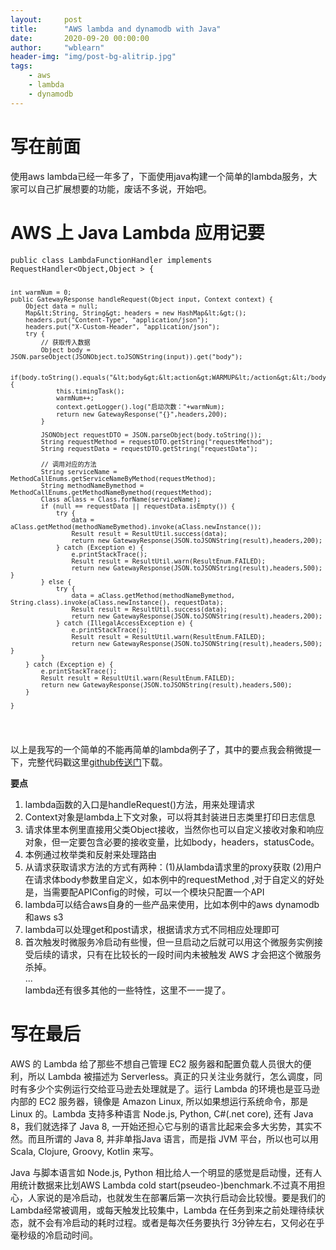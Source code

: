 ```yaml
---
layout:     post
title:      "AWS lambda and dynamodb with Java"
date:       2020-09-20 00:00:00
author:     "wblearn"
header-img: "img/post-bg-alitrip.jpg"
tags:
    - aws
    - lambda
    - dynamodb
---
```


<div data-note-content class="show-content">
          <h1>写在前面</h1>
<p>使用aws lambda已经一年多了，下面使用java构建一个简单的lambda服务，大家可以自己扩展想要的功能，废话不多说，开始吧。</p>
<h1>AWS 上 Java Lambda 应用记要</h1>
<pre><code class="java">public class LambdaFunctionHandler implements RequestHandler&lt;Object,Object &gt; {

    int warmNum = 0;
    public GatewayResponse handleRequest(Object input, Context context) {
        Object data = null;
        Map&lt;String, String&gt; headers = new HashMap&lt;&gt;();
        headers.put("Content-Type", "application/json");
        headers.put("X-Custom-Header", "application/json");
        try {
            // 获取传入数据
            Object body = JSON.parseObject(JSONObject.toJSONString(input)).get("body");

            if(body.toString().equals("&lt;body&gt;&lt;action&gt;WARMUP&lt;/action&gt;&lt;/body&gt;")){
                this.timingTask();
                warmNum++;
                context.getLogger().log("启动次数："+warmNum);
                return new GatewayResponse("{}",headers,200);
            }

            JSONObject requestDTO = JSON.parseObject(body.toString());
            String requestMethod = requestDTO.getString("requestMethod");
            String requestData = requestDTO.getString("requestData");

            // 调用对应的方法
            String serviceName = MethodCallEnums.getServiceNameByMethod(requestMethod);
            String methodNameBymethod = MethodCallEnums.getMethodNameBymethod(requestMethod);
            Class aClass = Class.forName(serviceName);
            if (null == requestData || requestData.isEmpty()) {
                try {
                    data = aClass.getMethod(methodNameBymethod).invoke(aClass.newInstance());
                    Result result = ResultUtil.success(data);
                    return new GatewayResponse(JSON.toJSONString(result),headers,200);
                } catch (Exception e) {
                    e.printStackTrace();
                    Result result = ResultUtil.warn(ResultEnum.FAILED);
                    return new GatewayResponse(JSON.toJSONString(result),headers,500);                }
            } else {
                try {
                    data = aClass.getMethod(methodNameBymethod, String.class).invoke(aClass.newInstance(), requestData);
                    Result result = ResultUtil.success(data);
                    return new GatewayResponse(JSON.toJSONString(result),headers,200);
                } catch (IllegalAccessException e) {
                    e.printStackTrace();
                    Result result = ResultUtil.warn(ResultEnum.FAILED);
                    return new GatewayResponse(JSON.toJSONString(result),headers,500);                }
            }
        } catch (Exception e) {
            e.printStackTrace();
            Result result = ResultUtil.warn(ResultEnum.FAILED);
            return new GatewayResponse(JSON.toJSONString(result),headers,500);
        }

    }
</code></pre>
<p>以上是我写的一个简单的不能再简单的lambda例子了，其中的要点我会稍微提一下，完整代码戳这里<a href="https://github.com/wblearn/CopyHistory" target="_blank">github传送门</a>下载。</p>

<p><strong>要点</strong></p>
<ol>
<li>lambda函数的入口是handleRequest()方法，用来处理请求</li>
<li>Context对象是lambda上下文对象，可以将其封装进日志类里打印日志信息</li>
<li>请求体里本例里直接用父类Object接收，当然你也可以自定义接收对象和响应对象，但一定要包含必要的接收变量，比如body，headers，statusCode。</li>
<li>本例通过枚举类和反射来处理路由</li>
<li>从请求获取请求方法的方式有两种：(1)从lambda请求里的proxy获取 (2)用户在请求体body参数里自定义，如本例中的requestMethod ,对于自定义的好处是，当需要配APIConfig的时候，可以一个模块只配置一个API</li>
<li>lambda可以结合aws自身的一些产品来使用，比如本例中的aws dynamodb和aws s3</li>
<li>lambda可以处理get和post请求，根据请求方式不同相应处理即可</li>
<li>首次触发时微服务冷启动有些慢，但一旦启动之后就可以用这个微服务实例接受后续的请求，只有在比较长的一段时间内未被触发 AWS 才会把这个微服务杀掉。<br>
...<br>
lambda还有很多其他的一些特性，这里不一一提了。</li>
</ol>
<h1>写在最后</h1>
<p>AWS 的 Lambda 给了那些不想自己管理 EC2 服务器和配置负载人员很大的便利，所以 Lambda 被描述为 Serverless。真正的只关注业务就行，怎么调度，同时有多少个实例运行交给亚马逊去处理就是了。运行 Lambda 的环境也是亚马逊内部的 EC2 服务器，镜像是 Amazon Linux, 所以如果想运行系统命令，那是 Linux 的。Lambda 支持多种语言 Node.js, Python, C#(.net core), 还有 Java 8，我们就选择了 Java 8, 一开始还担心它与别的语言比起来会多大劣势，其实不然。而且所谓的 Java 8, 并非单指Java 语言，而是指 JVM 平台，所以也可以用 Scala, Clojure, Groovy, Kotlin 来写。</p>
<p>Java 与脚本语言如 Node.js, Python 相比给人一个明显的感觉是启动慢，还有人用统计数据来比划AWS Lambda cold start(pseudeo-)benchmark.不过真不用担心，人家说的是冷启动，也就发生在部署后第一次执行启动会比较慢。要是我们的 Lambda经常被调用，或每天触发比较集中，Lambda 在任务到来之前处理待续状态，就不会有冷启动的耗时过程。或者是每次任务要执行 3分钟左右，又何必在乎毫秒级的冷启动时间。</p>
</div>